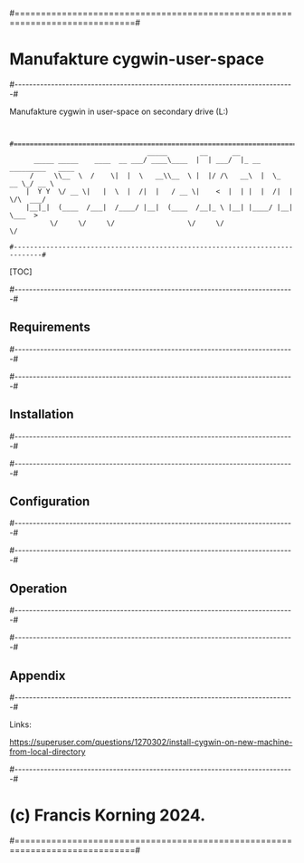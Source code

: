 #=============================================================================#
# Manufakture cygwin-user-space
#-----------------------------------------------------------------------------#

Manufakture cygwin in user-space on secondary drive (L:)

```

  #=============================================================================#
                                  _____        __      __                        
      _____ _____    ____  __ ___/ ____\____  |  | ___/  |_ __ _________   ____  
     /     \\__  \  /    \|  |  \   __\\__  \ |  |/ /\   __\  |  \_  __ \_/ __ \ 
    |  Y Y  \/ __ \|   |  \  |  /|  |   / __ \|    <  |  | |  |  /|  | \/\  ___/ 
    |__|_|  (____  /___|  /____/ |__|  (____  /__|_ \ |__| |____/ |__|    \___  >
          \/     \/     \/                  \/     \/                         \/

#-----------------------------------------------------------------------------#

```
    
[TOC]

#-----------------------------------------------------------------------------#
## Requirements
#-----------------------------------------------------------------------------#

#-----------------------------------------------------------------------------#
## Installation
#-----------------------------------------------------------------------------#

#-----------------------------------------------------------------------------#
## Configuration
#-----------------------------------------------------------------------------#

#-----------------------------------------------------------------------------#
## Operation
#-----------------------------------------------------------------------------#

#-----------------------------------------------------------------------------#
## Appendix
#-----------------------------------------------------------------------------#

Links:

  https://superuser.com/questions/1270302/install-cygwin-on-new-machine-from-local-directory


#-----------------------------------------------------------------------------#
# (c) Francis Korning 2024.
#=============================================================================#
